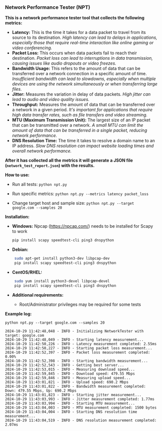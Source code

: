 
### **Network Performance Tester (NPT)**

**This is a network performance tester tool that collects the following metrics:**

 - **Latency:** This is the time it takes for a data packet to travel from its source to its destination. *High latency can lead to delays in applications, especially those that require real-time interaction like online gaming or video conferencing.*
 - **Packet Loss:** This occurs when data packets fail to reach their destination. *Packet loss can lead to interruptions in data
   transmission, causing issues like audio dropouts or video freezes.*
 - **Bandwidth Usage:** This refers to the amount of data that can be transferred over a network connection in a specific amount of time.  *Insufficient bandwidth can lead to slowdowns, especially when multiple devices are using the network simultaneously or when transferring large files.*
 - **Jitter:** Measures the variation in delay of data packets. *High jitter can lead to audio and video quality issues.*
 - **Throughput:** Measures the amount of data that can be transferred over a network in a given period. *It's important for applications that require high data transfer rates, such as file transfers and video streaming.*
 - **MTU (Maximum Transmission Unit):** The largest size of an IP packet that can be transmitted over a network. *A small MTU can limit the amount of data that can be transferred in a single packet, reducing network performance.*
 - **DNS Resolution Time:** The time it takes to resolve a domain name to an IP address. *Slow DNS resolution can impact website loading times and overall network performance.*

**After it has collected all the metrics it will generate a JSON file (`network_test_report.json`) with the results.**

**How to use:**
 - Run all tests: `python npt.py`

 - Run specific metrics: `python npt.py --metrics latency packet_loss`

 - Change target host and sample size: `python npt.py --target google.com --samples 20`

**Installation:**

 - **Windows:** 
 Npcap (https://npcap.com/) needs to be installed for Scapy to work

   ```bash
   pip install scapy speedtest-cli ping3 dnspython
   ```

 - **Debian:**

   ```bash
    sudo apt-get install python3-dev libpcap-dev
    pip install scapy speedtest-cli ping3 dnspython
   ```

 - **CentOS/RHEL:**

   ```bash
    sudo yum install python3-devel libpcap-devel
    pip install scapy speedtest-cli ping3 dnspython
   ```

 - **Additional requirements:**
   - Root/Administrator privileges may be required for some tests

**Example log:**


    python npt.py --target google.com --samples 20

    2024-10-29 11:42:48,048 - INFO - Initializing NetworkTester with target: google.com
    2024-10-29 11:42:48,049 - INFO - Starting latency measurement...
    2024-10-29 11:42:50,226 - INFO - Latency measurement completed: 2.55ms
    2024-10-29 11:42:50,227 - INFO - Starting packet loss measurement...
    2024-10-29 11:42:52,397 - INFO - Packet loss measurement completed: 0.00%
    2024-10-29 11:42:52,398 - INFO - Starting bandwidth measurement...
    2024-10-29 11:42:52,543 - INFO - Getting best server...
    2024-10-29 11:42:53,015 - INFO - Measuring download speed...
    2024-10-29 11:42:59,845 - INFO - Download speed: 479.55 Mbps
    2024-10-29 11:42:59,846 - INFO - Measuring upload speed...
    2024-10-29 11:43:01,821 - INFO - Upload speed: 690.2 Mbps
    2024-10-29 11:43:01,822 - INFO - Bandwidth measurement completed: Down: 479.55 Mbps, Up: 690.2 Mbps
    2024-10-29 11:43:01,823 - INFO - Starting jitter measurement...
    2024-10-29 11:43:03,993 - INFO - Jitter measurement completed: 1.77ms
    2024-10-29 11:43:03,994 - INFO - Starting MTU measurement...
    2024-10-29 11:43:04,003 - INFO - MTU measurement completed: 1500 bytes
    2024-10-29 11:43:04,004 - INFO - Starting DNS resolution time measurement...
    2024-10-29 11:43:04,519 - INFO - DNS resolution measurement completed: 2.07ms
